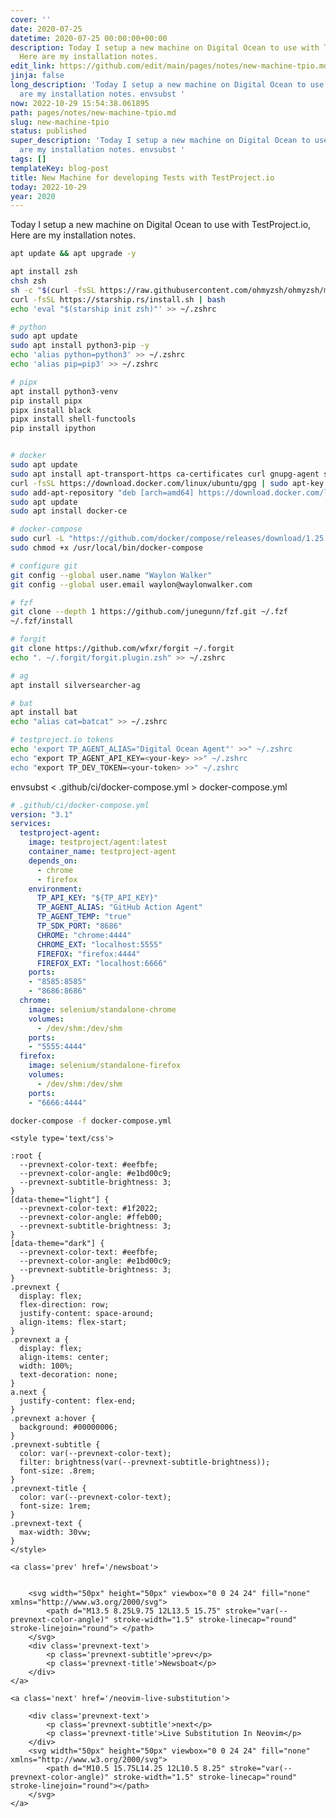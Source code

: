 ```yaml
---
cover: ''
date: 2020-07-25
datetime: 2020-07-25 00:00:00+00:00
description: Today I setup a new machine on Digital Ocean to use with TestProject.io,
  Here are my installation notes.
edit_link: https://github.com/edit/main/pages/notes/new-machine-tpio.md
jinja: false
long_description: 'Today I setup a new machine on Digital Ocean to use with TestProject.io,  Here
  are my installation notes. envsubst '
now: 2022-10-29 15:54:38.061895
path: pages/notes/new-machine-tpio.md
slug: new-machine-tpio
status: published
super_description: 'Today I setup a new machine on Digital Ocean to use with TestProject.io,  Here
  are my installation notes. envsubst '
tags: []
templateKey: blog-post
title: New Machine for developing Tests with TestProject.io
today: 2022-10-29
year: 2020
---
```


Today I setup a new machine on Digital Ocean to use with TestProject.io,  Here are my installation notes.

``` bash
apt update && apt upgrade -y

apt install zsh
chsh zsh
sh -c "$(curl -fsSL https://raw.githubusercontent.com/ohmyzsh/ohmyzsh/master/tools/install.sh)"
curl -fsSL https://starship.rs/install.sh | bash
echo 'eval "$(starship init zsh)"' >> ~/.zshrc

# python
sudo apt update
sudo apt install python3-pip -y
echo 'alias python=python3' >> ~/.zshrc
echo 'alias pip=pip3' >> ~/.zshrc

# pipx
apt install python3-venv
pip install pipx
pipx install black
pipx install shell-functools
pip install ipython


# docker
sudo apt update
sudo apt install apt-transport-https ca-certificates curl gnupg-agent software-properties-common
curl -fsSL https://download.docker.com/linux/ubuntu/gpg | sudo apt-key add -
sudo add-apt-repository "deb [arch=amd64] https://download.docker.com/linux/ubuntu $(lsb_release -cs) stable"
sudo apt update
sudo apt install docker-ce

# docker-compose
sudo curl -L "https://github.com/docker/compose/releases/download/1.25.5/docker-compose-$(uname -s)-$(uname -m)" -o /usr/local/bin/docker-compose
sudo chmod +x /usr/local/bin/docker-compose

# configure git
git config --global user.name "Waylon Walker"
git config --global user.email waylon@waylonwalker.com

# fzf
git clone --depth 1 https://github.com/junegunn/fzf.git ~/.fzf
~/.fzf/install

# forgit
git clone https://github.com/wfxr/forgit ~/.forgit
echo ". ~/.forgit/forgit.plugin.zsh" >> ~/.zshrc

# ag
apt install silversearcher-ag

# bat
apt install bat
echo "alias cat=batcat" >> ~/.zshrc

# testproject.io tokens
echo 'export TP_AGENT_ALIAS="Digital Ocean Agent"' >>" ~/.zshrc
echo "export TP_AGENT_API_KEY=<your-key> >>" ~/.zshrc
echo "export TP_DEV_TOKEN=<your-token> >>" ~/.zshrc

```


envsubst < .github/ci/docker-compose.yml > docker-compose.yml

``` yaml
# .github/ci/docker-compose.yml
version: "3.1"
services:
  testproject-agent:
    image: testproject/agent:latest
    container_name: testproject-agent
    depends_on:
      - chrome
      - firefox
    environment:
      TP_API_KEY: "${TP_API_KEY}"
      TP_AGENT_ALIAS: "GitHub Action Agent"
      TP_AGENT_TEMP: "true"
      TP_SDK_PORT: "8686"
      CHROME: "chrome:4444"
      CHROME_EXT: "localhost:5555"
      FIREFOX: "firefox:4444"
      FIREFOX_EXT: "localhost:6666"
    ports:
    - "8585:8585"
    - "8686:8686"
  chrome:
    image: selenium/standalone-chrome
    volumes:
      - /dev/shm:/dev/shm
    ports:
    - "5555:4444"
  firefox:
    image: selenium/standalone-firefox
    volumes:
      - /dev/shm:/dev/shm
    ports:
    - "6666:4444"
```


``` bash
docker-compose -f docker-compose.yml
```
<div class='prevnext'>

    <style type='text/css'>

    :root {
      --prevnext-color-text: #eefbfe;
      --prevnext-color-angle: #e1bd00c9;
      --prevnext-subtitle-brightness: 3;
    }
    [data-theme="light"] {
      --prevnext-color-text: #1f2022;
      --prevnext-color-angle: #ffeb00;
      --prevnext-subtitle-brightness: 3;
    }
    [data-theme="dark"] {
      --prevnext-color-text: #eefbfe;
      --prevnext-color-angle: #e1bd00c9;
      --prevnext-subtitle-brightness: 3;
    }
    .prevnext {
      display: flex;
      flex-direction: row;
      justify-content: space-around;
      align-items: flex-start;
    }
    .prevnext a {
      display: flex;
      align-items: center;
      width: 100%;
      text-decoration: none;
    }
    a.next {
      justify-content: flex-end;
    }
    .prevnext a:hover {
      background: #00000006;
    }
    .prevnext-subtitle {
      color: var(--prevnext-color-text);
      filter: brightness(var(--prevnext-subtitle-brightness));
      font-size: .8rem;
    }
    .prevnext-title {
      color: var(--prevnext-color-text);
      font-size: 1rem;
    }
    .prevnext-text {
      max-width: 30vw;
    }
    </style>
    
    <a class='prev' href='/newsboat'>
    

        <svg width="50px" height="50px" viewbox="0 0 24 24" fill="none" xmlns="http://www.w3.org/2000/svg">
            <path d="M13.5 8.25L9.75 12L13.5 15.75" stroke="var(--prevnext-color-angle)" stroke-width="1.5" stroke-linecap="round" stroke-linejoin="round"> </path>
        </svg>
        <div class='prevnext-text'>
            <p class='prevnext-subtitle'>prev</p>
            <p class='prevnext-title'>Newsboat</p>
        </div>
    </a>
    
    <a class='next' href='/neovim-live-substitution'>
    
        <div class='prevnext-text'>
            <p class='prevnext-subtitle'>next</p>
            <p class='prevnext-title'>Live Substitution In Neovim</p>
        </div>
        <svg width="50px" height="50px" viewbox="0 0 24 24" fill="none" xmlns="http://www.w3.org/2000/svg">
            <path d="M10.5 15.75L14.25 12L10.5 8.25" stroke="var(--prevnext-color-angle)" stroke-width="1.5" stroke-linecap="round" stroke-linejoin="round"></path>
        </svg>
    </a>
  </div>